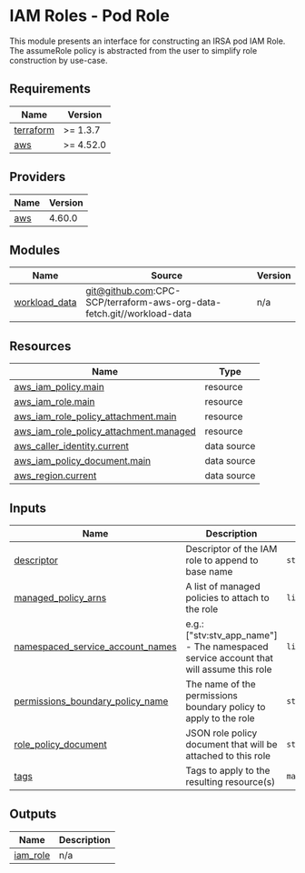 # IAM Roles - Pod Role

This module presents an interface for constructing an IRSA pod IAM Role. The assumeRole policy is abstracted from the user to simplify role construction by use-case.

<!-- BEGIN_TF_DOCS -->
## Requirements

| Name | Version |
|------|---------|
| <a name="requirement_terraform"></a> [terraform](#requirement\_terraform) | >= 1.3.7 |
| <a name="requirement_aws"></a> [aws](#requirement\_aws) | >= 4.52.0 |

## Providers

| Name | Version |
|------|---------|
| <a name="provider_aws"></a> [aws](#provider\_aws) | 4.60.0 |

## Modules

| Name | Source | Version |
|------|--------|---------|
| <a name="module_workload_data"></a> [workload\_data](#module\_workload\_data) | git@github.com:CPC-SCP/terraform-aws-org-data-fetch.git//workload-data | n/a |

## Resources

| Name | Type |
|------|------|
| [aws_iam_policy.main](https://registry.terraform.io/providers/hashicorp/aws/latest/docs/resources/iam_policy) | resource |
| [aws_iam_role.main](https://registry.terraform.io/providers/hashicorp/aws/latest/docs/resources/iam_role) | resource |
| [aws_iam_role_policy_attachment.main](https://registry.terraform.io/providers/hashicorp/aws/latest/docs/resources/iam_role_policy_attachment) | resource |
| [aws_iam_role_policy_attachment.managed](https://registry.terraform.io/providers/hashicorp/aws/latest/docs/resources/iam_role_policy_attachment) | resource |
| [aws_caller_identity.current](https://registry.terraform.io/providers/hashicorp/aws/latest/docs/data-sources/caller_identity) | data source |
| [aws_iam_policy_document.main](https://registry.terraform.io/providers/hashicorp/aws/latest/docs/data-sources/iam_policy_document) | data source |
| [aws_region.current](https://registry.terraform.io/providers/hashicorp/aws/latest/docs/data-sources/region) | data source |

## Inputs

| Name | Description | Type | Default | Required |
|------|-------------|------|---------|:--------:|
| <a name="input_descriptor"></a> [descriptor](#input\_descriptor) | Descriptor of the IAM role to append to base name | `string` | n/a | yes |
| <a name="input_managed_policy_arns"></a> [managed\_policy\_arns](#input\_managed\_policy\_arns) | A list of managed policies to attach to the role | `list(string)` | `[]` | no |
| <a name="input_namespaced_service_account_names"></a> [namespaced\_service\_account\_names](#input\_namespaced\_service\_account\_names) | e.g.: ["stv:stv\_app\_name"] - The namespaced service account that will assume this role | `list(string)` | n/a | yes |
| <a name="input_permissions_boundary_policy_name"></a> [permissions\_boundary\_policy\_name](#input\_permissions\_boundary\_policy\_name) | The name of the permissions boundary policy to apply to the role | `string` | `"iep-permissions-boundary-policy"` | no |
| <a name="input_role_policy_document"></a> [role\_policy\_document](#input\_role\_policy\_document) | JSON role policy document that will be attached to this role | `string` | `null` | no |
| <a name="input_tags"></a> [tags](#input\_tags) | Tags to apply to the resulting resource(s) | `map(string)` | `{}` | no |

## Outputs

| Name | Description |
|------|-------------|
| <a name="output_iam_role"></a> [iam\_role](#output\_iam\_role) | n/a |
<!-- END_TF_DOCS -->
